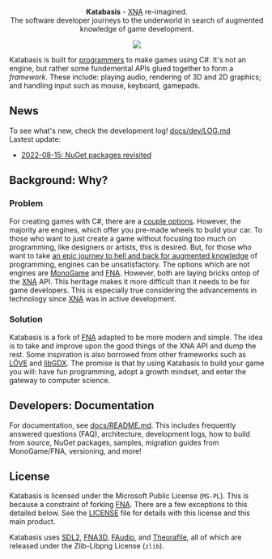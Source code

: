 <p align="center">
  <b>Katabasis</b> - <a href=https://en.wikipedia.org/wiki/Microsoft_XNA>XNA</a> re-imagined.</br>The software developer journeys to the underworld in search of augmented knowledge of game development.</a>
</p>
<p align="center">
    <img src="https://github.com/lithiumtoast/katabasis/actions/workflows/develop.yml/badge.svg" />
</p>

Katabasis is built for [programmers](https://en.wikipedia.org/wiki/Programmer) to make games using C#. It's not an engine, but rather some fundemental APIs glued together to form a *framework*. These include: playing audio, rendering of 3D and 2D graphics; and handling input such as mouse, keyboard, gamepads.

## News

To see what's new, check the development log! [docs/dev/LOG.md](docs/dev/LOG.md)  
Lastest update: 
- [2022-08-15: NuGet packages revisited](docs/dev/2022-08-15_nuget-packages-revisited.md)

## Background: Why?

### Problem

For creating games with C#, there are a [couple options](https://dotnet.microsoft.com/apps/games/engines). However, the majority are engines, which offer you pre-made wheels to build your car. To those who want to just create a game without focusing too much on programming, like designers or artists, this is desired. But, for those who want to take [an epic journey to hell and back for augmented knowledge](https://en.wikipedia.org/wiki/Katabasis#Trip_into_the_underworld) of programming, engines can be unsatisfactory. The options which are not engines are [MonoGame](https://github.com/MonoGame/MonoGame) and [FNA](https://github.com/FNA-XNA/FNA). However, both are laying bricks ontop of the [XNA](https://en.wikipedia.org/wiki/Microsoft_XNA) API. This heritage makes it more difficult than it needs to be for game developers. This is especially true considering the advancements in technology since [XNA](https://en.wikipedia.org/wiki/Microsoft_XNA) was in active development.

### Solution

Katabasis is a fork of [FNA](https://github.com/FNA-XNA/FNA) adapted to be more modern and simple. The idea is to take and improve upon the good things of the XNA API and dump the rest. Some inspiration is also borrowed from other frameworks such as [LÖVE](https://love2d.org) and [libGDX](https://libgdx.badlogicgames.com). The promise is that by using Katabasis to build your game you will: have fun programming, adopt a growth mindset, and enter the gateway to computer science.

## Developers: Documentation

For documentation, see [docs/README.md](docs/README.md). This includes frequently answered questions (FAQ), architecture, development logs, how to build from source, NuGet packages, samples, migration guides from MonoGame/FNA, versioning, and more!

## License

Katabasis is licensed under the Microsoft Public License (`MS-PL`). This is because a constraint of forking [FNA](https://github.com/FNA-XNA/FNA). There are a few exceptions to this detailed below. See the [LICENSE](LICENSE) file for details with this license and this main product.

Katabasis uses [SDL2](https://github.com/libsdl-org/SDL), [FNA3D](https://github.com/FNA-XNA/FNA3D), [FAudio](https://github.com/FNA-XNA/FAudio), and [Theorafile](https://github.com/FNA-XNA/Theorafile), all of which are released under the Zlib-Libpng License (`zlib`).
